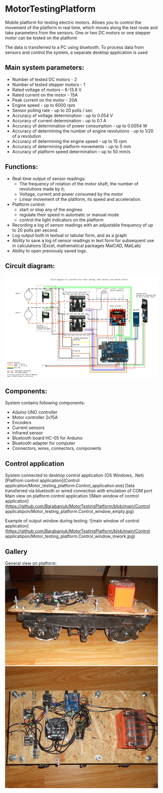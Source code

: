 # MotorTestingPlatform
Mobile platform for testing electric motors. Allows you to control the movement of the platform in real time, which moves along the test route and take parameters from the sensors. One or two DC motors or one stepper motor can be tested on the platform

The data is transferred to a PC using bluetooth. To process data from sensors and control the system, a separate desktop application is used 

## Main system parameters:
* Number of tested DC motors - 2
* Number of tested stepper motors - 1
* Rated voltage of motors – 6-13.8 V
* Rated current on the motor - 15A
* Peak current on the motor - 20A
* Engine speed - up to 6000 rpm
* Sensor polling rate - up to 20 polls / sec
* Accuracy of voltage determination - up to 0.054 V
* Accuracy of current determination - up to 0.1 A
* Accuracy of determination of power consumption - up to 0.0054 W
* Accuracy of determining the number of engine revolutions - up to 1/20 of a revolution
* Accuracy of determining the engine speed - up to 15 rpm
* Accuracy of determining platform movements - up to 5 mm
* Accuracy of platform speed determination – up to 50 mm/s

## Functions:
* Real-time output of sensor readings:
  - The frequency of rotation of the motor shaft, the number of revolutions made by it;
  - Voltage, current and power consumed by the motor
  - Linear movement of the platform, its speed and acceleration.
* Platform control:
  - start or stop any of the engines
  - regulate their speed in automatic or manual mode
  - control the light indicators on the platform
* Recording a log of sensor readings with an adjustable frequency of up to 20 polls per second.
* Log output both in textual or tabular form, and as a graph
* Ability to save a log of sensor readings in text form for subsequent use in calculations (Excel, mathematical packages MatCAD, MatLab)
* Ability to open previously saved logs.

## Circuit diagram:
![Mobile platform circuit diagram](https://github.com/Barabaniuk/MotorTestingPlatform/blob/main/Circuit/Motor_testing_platform.Circuit_diagramEN.jpg)

## Components:
System contains following components:
* Aduino UNO controller
* Motor controller 2x15A
* Encoders
* Current sensors
* Infrared sensor
* Bluetooth board HC-05 for Arduino
* Bluetooth adapter for computer
* Connectors, wires, connectors, components

## Control application
System connected to desktop control application (OS Windows, .Net) 
[Platfrom control application](Control application/Motor_testing_platform.Control_application.exe)
Data transferred via bluetooth or wired connection with emulation of COM port
Main view on platform control application
![Main window of control application](https://github.com/Barabaniuk/MotorTestingPlatform/blob/main/Control applicatipon/Motor_testing_platform.Control_window_empty.jpg)

Example of output window during testing:
![main window of control application](https://github.com/Barabaniuk/MotorTestingPlatform/blob/main/Control applicatipon/Motor_testing_platform.Control_window_inwork.jpg)

## Gallery
General view on platform:
![Mobile platform for testing electric motors assembled](https://github.com/Barabaniuk/MotorTestingPlatform/blob/main/Photo/Motor_testing_platform.Photo_1.jpg)
![Mobile platform for testing electric motors top view](https://github.com/Barabaniuk/MotorTestingPlatform/blob/main/Photo/Motor_testing_platform.Photo_2.jpg)








